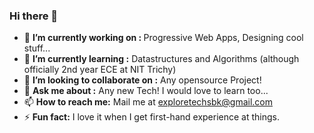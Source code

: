 ### Hi there 👋

- 🔭 <b>I’m currently working on : </b> Progressive Web Apps, Designing cool stuff...
- 🌱 <b>I’m currently learning :</b> Datastructures and Algorithms (although officially 2nd year ECE at NIT Trichy)
- 👯 <b>I’m looking to collaborate on :</b> Any opensource Project!
- 💬 <b>Ask me about :</b> Any new Tech! I would love to learn too...
- 📫 <b>How to reach me:</b> Mail me at exploretechsbk@gmail.com
- ⚡ <b>Fun fact:</b> I love it when I get first-hand experience at things.
